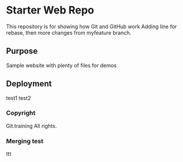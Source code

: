 # Starter Web Repo

This repository is for showing how Git and GitHub work
Adding line for rebase, then more changes from myfeature branch.

## Purpose

Sample website with plenty of files for demos

## Deployment

test1
test2

### Copyright
Git.training All rights.

### Merging test

ttt
